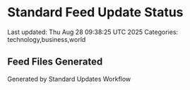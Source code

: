 # Standard Feed Update Status
Last updated: Thu Aug 28 09:38:25 UTC 2025
Categories: technology,business,world

## Feed Files Generated

Generated by Standard Updates Workflow
